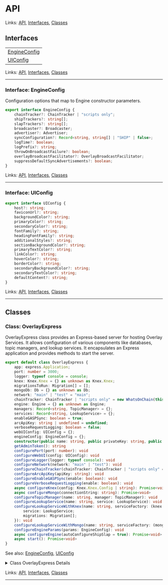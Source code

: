 # API

Links: [API](#api), [Interfaces](#interfaces), [Classes](#classes)

## Interfaces

| |
| --- |
| [EngineConfig](#interface-engineconfig) |
| [UIConfig](#interface-uiconfig) |

Links: [API](#api), [Interfaces](#interfaces), [Classes](#classes)

---

### Interface: EngineConfig

Configuration options that map to Engine constructor parameters.

```ts
export interface EngineConfig {
    chainTracker?: ChainTracker | "scripts only";
    shipTrackers?: string[];
    slapTrackers?: string[];
    broadcaster?: Broadcaster;
    advertiser?: Advertiser;
    syncConfiguration?: Record<string, string[] | "SHIP" | false>;
    logTime?: boolean;
    logPrefix?: string;
    throwOnBroadcastFailure?: boolean;
    overlayBroadcastFacilitator?: OverlayBroadcastFacilitator;
    suppressDefaultSyncAdvertisements?: boolean;
}
```

Links: [API](#api), [Interfaces](#interfaces), [Classes](#classes)

---
### Interface: UIConfig

```ts
export interface UIConfig {
    host?: string;
    faviconUrl?: string;
    backgroundColor?: string;
    primaryColor?: string;
    secondaryColor?: string;
    fontFamily?: string;
    headingFontFamily?: string;
    additionalStyles?: string;
    sectionBackgroundColor?: string;
    primaryTextColor?: string;
    linkColor?: string;
    hoverColor?: string;
    borderColor?: string;
    secondaryBackgroundColor?: string;
    secondaryTextColor?: string;
    defaultContent?: string;
}
```

Links: [API](#api), [Interfaces](#interfaces), [Classes](#classes)

---
## Classes

### Class: OverlayExpress

OverlayExpress class provides an Express-based server for hosting Overlay Services.
It allows configuration of various components like databases, topic managers, and lookup services.
It encapsulates an Express application and provides methods to start the server.

```ts
export default class OverlayExpress {
    app: express.Application;
    port: number = 3000;
    logger: typeof console = console;
    knex: Knex.Knex = {} as unknown as Knex.Knex;
    migrationsToRun: Migration[] = [];
    mongoDb: Db = {} as unknown as Db;
    network: "main" | "test" = "main";
    chainTracker: ChainTracker | "scripts only" = new WhatsOnChain(this.network);
    engine: Engine = {} as unknown as Engine;
    managers: Record<string, TopicManager> = {};
    services: Record<string, LookupService> = {};
    enableGASPSync: boolean = true;
    arcApiKey: string | undefined = undefined;
    verboseRequestLogging: boolean = false;
    webUIConfig: UIConfig = {};
    engineConfig: EngineConfig = {};
    constructor(public name: string, public privateKey: string, public advertisableFQDN: string, adminToken?: string) 
    getAdminToken(): string 
    configurePort(port: number): void 
    configureWebUI(config: UIConfig): void 
    configureLogger(logger: typeof console): void 
    configureNetwork(network: "main" | "test"): void 
    configureChainTracker(chainTracker: ChainTracker | "scripts only" = new WhatsOnChain(this.network)): void 
    configureArcApiKey(apiKey: string): void 
    configureEnableGASPSync(enable: boolean): void 
    configureVerboseRequestLogging(enable: boolean): void 
    async configureKnex(config: Knex.Knex.Config | string): Promise<void> 
    async configureMongo(connectionString: string): Promise<void> 
    configureTopicManager(name: string, manager: TopicManager): void 
    configureLookupService(name: string, service: LookupService): void 
    configureLookupServiceWithKnex(name: string, serviceFactory: (knex: Knex.Knex) => {
        service: LookupService;
        migrations: Migration[];
    }): void 
    configureLookupServiceWithMongo(name: string, serviceFactory: (mongoDb: Db) => LookupService): void 
    configureEngineParams(params: EngineConfig): void 
    async configureEngine(autoConfigureShipSlap = true): Promise<void> 
    async start(): Promise<void> 
}
```

See also: [EngineConfig](#interface-engineconfig), [UIConfig](#interface-uiconfig)

<details>

<summary>Class OverlayExpress Details</summary>

#### Constructor

Constructs an instance of OverlayExpress.

```ts
constructor(public name: string, public privateKey: string, public advertisableFQDN: string, adminToken?: string) 
```

Argument Details

+ **name**
  + The name of the service
+ **privateKey**
  + Private key used for signing advertisements
+ **advertisableFQDN**
  + The fully qualified domain name where this service is available. Does not include "https://".
+ **adminToken**
  + Optional. An administrative Bearer token used to protect admin routes.
  If not provided, a random token will be generated at runtime.

#### Method configureArcApiKey

Configures the ARC API key.

```ts
configureArcApiKey(apiKey: string): void 
```

Argument Details

+ **apiKey**
  + The ARC API key

#### Method configureChainTracker

Configures the ChainTracker to be used.
If 'scripts only' is used, it implies no full SPV chain tracking in the Engine.

```ts
configureChainTracker(chainTracker: ChainTracker | "scripts only" = new WhatsOnChain(this.network)): void 
```

Argument Details

+ **chainTracker**
  + An instance of ChainTracker or 'scripts only'

#### Method configureEnableGASPSync

Enables or disables GASP synchronization (high-level setting).
This is a broad toggle that can be overridden or customized through syncConfiguration.

```ts
configureEnableGASPSync(enable: boolean): void 
```

Argument Details

+ **enable**
  + true to enable, false to disable

#### Method configureEngine

Configures the Overlay Engine itself.
By default, auto-configures SHIP and SLAP unless autoConfigureShipSlap = false
Then it merges in any advanced engine config from `this.engineConfig`.

```ts
async configureEngine(autoConfigureShipSlap = true): Promise<void> 
```

Argument Details

+ **autoConfigureShipSlap**
  + Whether to auto-configure SHIP and SLAP services (default: true)

#### Method configureEngineParams

Advanced configuration method for setting or overriding any
Engine constructor parameters via an EngineConfig object.

Example usage:
  configureEngineParams({
    logTime: true,
    throwOnBroadcastFailure: true,
    overlayBroadcastFacilitator: new MyCustomFacilitator()
  })

These fields will be respected when we finally build/configure the Engine
in the `configureEngine()` method below.

```ts
configureEngineParams(params: EngineConfig): void 
```
See also: [EngineConfig](#interface-engineconfig)

#### Method configureKnex

Configure Knex (SQL) database connection.

```ts
async configureKnex(config: Knex.Knex.Config | string): Promise<void> 
```

Argument Details

+ **config**
  + Knex configuration object, or MySQL connection string (e.g. mysql://overlayAdmin:overlay123@mysql:3306/overlay).

#### Method configureLogger

Configures the logger to be used by the server.

```ts
configureLogger(logger: typeof console): void 
```

Argument Details

+ **logger**
  + A logger object (e.g., console)

#### Method configureLookupService

Configures a Lookup Service.

```ts
configureLookupService(name: string, service: LookupService): void 
```

Argument Details

+ **name**
  + The name of the Lookup Service
+ **service**
  + An instance of LookupService

#### Method configureLookupServiceWithKnex

Configures a Lookup Service using Knex (SQL) database.

```ts
configureLookupServiceWithKnex(name: string, serviceFactory: (knex: Knex.Knex) => {
    service: LookupService;
    migrations: Migration[];
}): void 
```

Argument Details

+ **name**
  + The name of the Lookup Service
+ **serviceFactory**
  + A factory function that creates a LookupService instance using Knex

#### Method configureLookupServiceWithMongo

Configures a Lookup Service using MongoDB.

```ts
configureLookupServiceWithMongo(name: string, serviceFactory: (mongoDb: Db) => LookupService): void 
```

Argument Details

+ **name**
  + The name of the Lookup Service
+ **serviceFactory**
  + A factory function that creates a LookupService instance using MongoDB

#### Method configureMongo

Configures the MongoDB database connection.

```ts
async configureMongo(connectionString: string): Promise<void> 
```

Argument Details

+ **connectionString**
  + MongoDB connection string

#### Method configureNetwork

Configures the BSV Blockchain network to be used ('main' or 'test').
By default, it re-initializes chainTracker as a WhatsOnChain for that network.

```ts
configureNetwork(network: "main" | "test"): void 
```

Argument Details

+ **network**
  + The network ('main' or 'test')

#### Method configurePort

Configures the port on which the server will listen.

```ts
configurePort(port: number): void 
```

Argument Details

+ **port**
  + The port number

#### Method configureTopicManager

Configures a Topic Manager.

```ts
configureTopicManager(name: string, manager: TopicManager): void 
```

Argument Details

+ **name**
  + The name of the Topic Manager
+ **manager**
  + An instance of TopicManager

#### Method configureVerboseRequestLogging

Enables or disables verbose request logging.

```ts
configureVerboseRequestLogging(enable: boolean): void 
```

Argument Details

+ **enable**
  + true to enable, false to disable

#### Method configureWebUI

Configures the web user interface

```ts
configureWebUI(config: UIConfig): void 
```
See also: [UIConfig](#interface-uiconfig)

Argument Details

+ **config**
  + Web UI configuration options

#### Method getAdminToken

Returns the current admin token in case you need to programmatically retrieve or display it.

```ts
getAdminToken(): string 
```

#### Method start

Starts the Express server.
Sets up routes and begins listening on the configured port.

```ts
async start(): Promise<void> 
```

</details>

Links: [API](#api), [Interfaces](#interfaces), [Classes](#classes)

---
